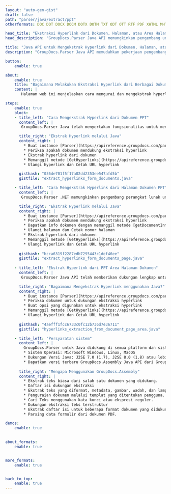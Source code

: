 ```yaml
---
layout: "auto-gen-gist"
draft: false
path: "parser/java/extract/ppt"
otherformats: DOC DOT DOCX DOCM DOTX DOTM TXT ODT OTT RTF PDF XHTML MHTML MD XML EPUB FB2 CHM XLS XLT XLSX XLSM XLSB XLTX XLTM ODS CSV OTS XLA XLAM PPTX  PPS POT PPSX PPTM POTX PPSM ODP OTP PST OST EML EMLX MSG ONE 

head_title: "Ekstraksi Hyperlink dari Dokumen, Halaman, atau Area Halaman melalui Java API"
head_description: "GroupDocs.Parser Java API memungkinkan pengembang untuk mengekstrak hyperlink dari dokumen, halaman dokumen atau area halaman tertentu dari Excel, PowerPoint, PDF, Outlook & lainnya."

title: "Java API untuk Mengekstrak Hyperlink dari Dokumen, Halaman, atau Area halaman tertentu "
description: "GroupDocs.Parser Java API memudahkan pekerjaan pengembang dengan memungkinkan mereka mengekstrak hyperlink dari dokumen, halaman dokumen atau halaman tertentu Area PDF, DOCX, PPTX, EML, MSG, XLS, XLSX, CSV, RTF, EPUB dan banyak lagi."

button:
    enable: true

about:
    enable: true
    title: "Bagaimana Melakukan Ekstraksi Hyperlink dari Berbagai Dokumen melalui Java?"
    content: |
       Halaman web ini menjelaskan cara mengurai dan mengekstrak hyperlink dari berbagai jenis dokumen, halaman dokumen, atau area halaman tertentu hanya dengan menggunakan beberapa baris kode Java. Hyperlink bisa sangat berguna untuk menavigasi antar halaman atau situs Web dan dapat menunjuk ke seluruh dokumen atau ke bagian tertentu dalam dokumen, grafik, suara, alamat email dan banyak lagi. GroupDocs.Parser untuk Java adalah API yang sangat kuat yang memungkinkan pengembang perangkat lunak untuk mengurai dokumen dan mengekstrak teks serta metadata dari berbagai dokumen populer di dalam aplikasi Java mereka sendiri. Ini telah menyertakan beberapa fitur canggih untuk mengekstraksi teks & hyperlink dari berbagai jenis dokumen seperti PDF, Email, Ebooks, format Microsoft Office: Word (DOC, DOCX), PowerPoint (PPT, PPTX), Excel (XLS, XLSX), format LibreOffice dan masih banyak lagi.

steps:
    enable: true
    block:
    - title_left: "Cara Mengekstrak Hyperlink dari Dokumen PPT"
      content_left: |
       GroupDocs.Parser Java telah menyertakan fungsionalitas untuk mengekstraksi Hyperlink dari dokumen PPT. Contoh kode Java berikut menunjukkan bagaimana hyperlink dapat diekstraksi dari dokumen PPT. 

      title_right: "Ekstrak Hyperlink melalui Java"
      content_right: |
        * Buat instance [Parser](https://apireference.groupdocs.com/parser/java/com.groupdocs.parser/Parser) 
        * Periksa apakah dokumen mendukung ekstraksi hyperlink
        * Ekstrak hyperlink dari dokumen
        * Memanggil metode [GetHyperlinks](https://apireference.groupdocs.com/parser/java/com.groupdocs.parser/Parser#getHyperlinks()) mengekstrak semua hyperlink dari seluruh dokumen.
        * Ulangi hyperlink dan Cetak URL hyperlink

      gisthash: "036de701f5f17a02dd2353ee547afd5b"
      gistfile: "extract_hyperlinks_form_documents.java"

    - title_left: "Cara Mengekstrak Hyperlink dari Halaman Dokumen PPT"
      content_left: |
       GroupDocs.Parser .NET memungkinkan pengembang perangkat lunak untuk mengekstrak hyperlink dari dokumen PPT dengan beberapa baris kode. Kode C# .NET di bawah ini menunjukkan ekstraksi hyperlink di dalam dokumen PPT. 

      title_right: "Ekstrak Hyperlink melalui Java"
      content_right: |
        * Buat instance [Parser](https://apireference.groupdocs.com/parser/java/com.groupdocs.parser/Parser) 
        * Periksa apakah dokumen mendukung ekstraksi hyperlink
        * Dapatkan info dokumen dengan memanggil metode [getDocumentInfo](https://apireference.groupdocs.com/parser/java/com.groupdocs.parser/Parser#getDocumentInfo()).
        * Ulangi halaman dan Cetak nomor halaman
        * Ekstrak hyperlink dari dokumen
        * Memanggil metode [GetHyperlinks](https://apireference.groupdocs.com/parser/java/com.groupdocs.parser/Parser#getHyperlinks()) mengekstrak semua hyperlink dari seluruh dokumen.
        * Ulangi hyperlink dan Cetak URL hyperlink
     
      gisthash: "bcca6319f2287edb7295443c1def46ee"
      gistfile: "extract_hyperlinks_form_documents_page.java"
      
    - title_left: "Ekstrak Hyperlink dari PPT Area Halaman Dokumen"
      content_left: |
       GroupDocs.Parser Java API telah memberikan dukungan lengkap untuk mengekstrak hyperlink dari halaman dokumen PPT dengan mudah. Kode Java berikut menunjukkan bagaimana programmer dapat mengekstrak hyperlink dari area halaman dokumen PPT di dalam aplikasi Java mereka sendiri.

      title_right: "Bagaimana Mengekstrak Hyperlink menggunakan Java?"
      content_right: |
        * Buat instance [Parser](https://apireference.groupdocs.com/parser/java/com.groupdocs.parser/Parser) 
        * Periksa dokumen untuk dukungan ekstraksi hyperlink
        * Buat opsi yang digunakan untuk ekstraksi hyperlink
        * Memanggil metode [GetHyperlinks](https://apireference.groupdocs.com/parser/java/com.groupdocs.parser/Parser#getHyperlinks()) mengekstrak semua hyperlink dari seluruh dokumen.
        * Ulangi hyperlink dan Cetak URL hyperlink
     
      gisthash: "4aefff1fcc6733c0fc12b736d7e36711"
      gistfile: "hyperlinks_extraction_from_document_page_area.java"

    - title_left: "Persyaratan sistem"
      content_left: |
        GroupDocs.Parser untuk Java didukung di semua platform dan sistem operasi utama. Itu dapat menghasilkan dokumen dalam Microsoft Word, Excel, PowerPoint, Outlook, OpenOffice & 50+ format lainnya. Untuk panduan persyaratan sistem lengkap, silakan kunjungi persyaratan sistem sebelum menjalankan kode di bawah ini, pastikan Anda telah menginstal prasyarat berikut di sistem Anda:
        * Sistem Operasi: Microsoft Windows, Linux, MacOS
        * Dukungan Versi Java: J2SE 7.0 (1.7), J2SE 8.0 (1.8) atau lebih tinggi
        * Dapatkan versi terbaru GroupDocs.Assembly Java API dari GroupDocs [Repository](https://repository.groupdocs.com/webapp/#/artifacts/browse/tree/General/repo/com/groupdocs/groupdocs-parser)
        
      title_right: "Mengapa Menggunakan GroupDocs.Assembly"
      content_right: |
        * Ekstrak teks biasa dari salah satu dokumen yang didukung.
        * Daftar isi dukungan ekstraksi
        * Ekstrak teks yang diformat, metadata, gambar, wadah, dan lampiran.
        * Penguraian dokumen melalui templat yang ditentukan pengguna.
        * Cari Teks menggunakan kata kunci atau ekspresi reguler. 
        * Dukungan ekstraksi teks terstruktur
        * Ekstrak daftar isi untuk beberapa format dokumen yang didukung.
        * Parsing data formulir dari dokumen PDF.

demos:
    enable: true
        

about_formats:
    enable: true


more_formats:
    enable: true


back_to_top:
    enable: true
---
```

